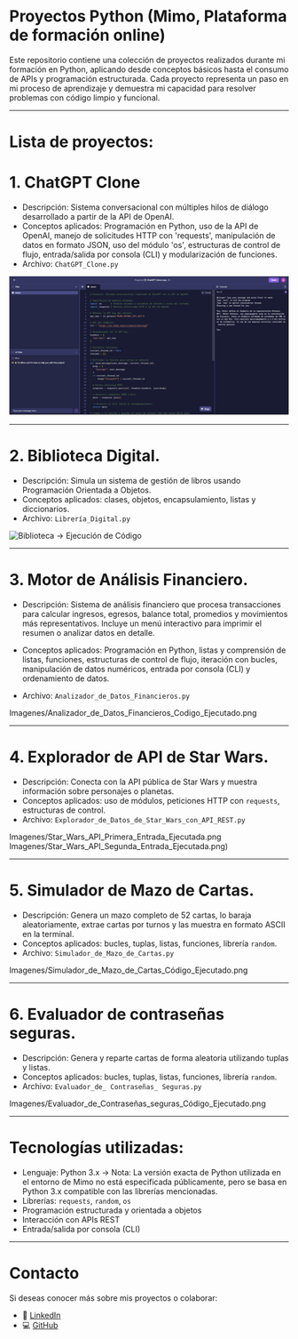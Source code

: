 # Proyectos Python (Mimo, Plataforma de formación online)

Este repositorio contiene una colección de proyectos realizados durante mi formación en Python, aplicando desde conceptos básicos hasta el consumo de APIs y programación estructurada. 
Cada proyecto representa un paso en mi proceso de aprendizaje y demuestra mi capacidad para resolver problemas con código limpio y funcional.

---

# Lista de proyectos:

# 1. ChatGPT Clone
- Descripción: Sistema conversacional con múltiples hilos de diálogo desarrollado a partir de la API de OpenAI.
- Conceptos aplicados: Programación en Python, uso de la API de OpenAI, manejo de solicitudes HTTP con 'requests', 
                       manipulación de datos en formato JSON, uso del módulo 'os', estructuras de control de flujo,
		       entrada/salida por consola (CLI) y modularización de funciones.
- Archivo: `ChatGPT_Clone.py`

![ChatGPT Clone -> Ejecución de Código](Proyectos_Python/Imagenes/ChatGPT_Clone_Codigo_Ejecutado.png)

---

# 2. Biblioteca Digital.
- Descripción: Simula un sistema de gestión de libros usando Programación Orientada a Objetos.
- Conceptos aplicados: clases, objetos, encapsulamiento, listas y diccionarios.
- Archivo: `Librería_Digital.py`

![Biblioteca -> Ejecución de Código](Proyectos_Python/Imagenes/Liberia_Codigo_Ejecutado.png)

---

# 3. Motor de Análisis Financiero.
- Descripción: Sistema de análisis financiero que procesa transacciones para calcular ingresos, egresos, balance total, promedios y movimientos
	       más representativos. Incluye un menú interactivo para imprimir el resumen o analizar datos en detalle.
- Conceptos aplicados: Programación en Python, listas y comprensión de listas, funciones, estructuras de control de flujo, iteración con bucles,
		       manipulación de datos numéricos, entrada por consola (CLI) y ordenamiento de datos.

- Archivo: `Analizador_de_Datos_Financieros.py`

Imagenes/Analizador_de_Datos_Financieros_Codigo_Ejecutado.png

---

# 4. Explorador de API de Star Wars.
- Descripción: Conecta con la API pública de Star Wars y muestra información sobre personajes o planetas.
- Conceptos aplicados: uso de módulos, peticiones HTTP con `requests`, estructuras de control.
- Archivo: `Explorador_de_Datos_de_Star_Wars_con_API_REST.py`

Imagenes/Star_Wars_API_Primera_Entrada_Ejecutada.png
Imagenes/Star_Wars_API_Segunda_Entrada_Ejecutada.png)

---

# 5. Simulador de Mazo de Cartas.
- Descripción: Genera un mazo completo de 52 cartas, lo baraja aleatoriamente, extrae cartas por turnos y las 
	       muestra en formato ASCII en la terminal.
- Conceptos aplicados: bucles, tuplas, listas, funciones, librería `random`.
- Archivo: `Simulador_de_Mazo_de_Cartas.py`

Imagenes/Simulador_de_Mazo_de_Cartas_Código_Ejecutado.png

---

# 6. Evaluador de contraseñas seguras.
- Descripción: Genera y reparte cartas de forma aleatoria utilizando tuplas y listas.
- Conceptos aplicados: bucles, tuplas, listas, funciones, librería `random`.
- Archivo: `Evaluador_de_ Contraseñas_ Seguras.py`

Imagenes/Evaluador_de_Contraseñas_seguras_Código_Ejecutado.png

---

# Tecnologías utilizadas:
- Lenguaje: Python 3.x -> Nota: La versión exacta de Python utilizada en el entorno de Mimo no está especificada públicamente, 
				pero se basa en Python 3.x compatible con las librerías mencionadas.
- Librerías: `requests`, `random`, `os`  
- Programación estructurada y orientada a objetos  
- Interacción con APIs REST  
- Entrada/salida por consola (CLI)

---

# Contacto
Si deseas conocer más sobre mis proyectos o colaborar:

- 💼 [LinkedIn](https://linkedin.com/in/tu-usuario)
- 💻 [GitHub](https://github.com/tu-usuario)

